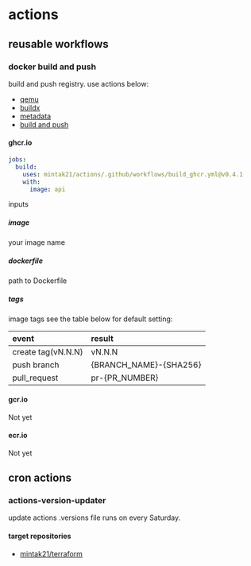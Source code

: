 # actions

## reusable workflows

### docker build and push

build and push registry.
use actions below:

- [qemu](https://github.com/docker/setup-qemu-action)
- [buildx](https://github.com/docker/setup-buildx-action)
- [metadata](https://github.com/docker/metadata-action)
- [build and push](https://github.com/docker/build-push-action)

#### ghcr.io

```yml
jobs:
  build:
    uses: mintak21/actions/.github/workflows/build_ghcr.yml@v0.4.1
    with:
      image: api
```

inputs

##### image

your image name

##### dockerfile

path to Dockerfile

##### tags

image tags
see the table below for default setting:

|event|result|
|:----|:----|
|create tag(vN.N.N)|vN.N.N|
|push branch|{BRANCH_NAME}-{SHA256}|
|pull_request|pr-{PR_NUMBER}|

#### gcr.io

Not yet

#### ecr.io

Not yet

## cron actions

### actions-version-updater

update actions .versions file
runs on every Saturday.

#### target repositories

- [mintak21/terraform](https://github.com/mintak21/terraform)
